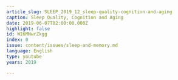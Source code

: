```yaml
---
article_slug: SLEEP_2019_12_sleep-quality-cognition-and-aging
caption: Sleep Quality, Cognition and Aging
date: 2019-06-07T02:00:00.000Z
highlight: false
id: WI6MNwrZkgg
index: 0
issue: content/issues/sleep-and-memory.md
language: English
type: youtube
years: 2019

---
```

